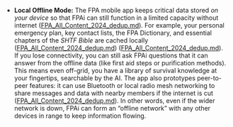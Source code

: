 - **Local Offline Mode:** The FPA mobile app keeps critical data stored _on your device_ so that FPAi can still function in a limited capacity without internet ([FPA_All_Content_2024_dedup.md](file://file-8chavoigzfxzbru5bsau7m%23:~:text=philosophical%20questions,work\)%20tool/)). For example, your personal emergency plan, key contact lists, the FPA Dictionary, and essential chapters of the _SHTF Bible_ are cached locally ([FPA_All_Content_2024_dedup.md](file://file-8chavoigzfxzbru5bsau7m%23:~:text=philosophical%20questions,work\)%20tool/)) ([FPA_All_Content_2024_dedup.md](file://file-8chavoigzfxzbru5bsau7m%23:~:text=emergency%20app,%20user%20experience%20can,by%20how%20disaster%20radios%20work/)). If you lose connectivity, you can still ask FPAi questions that it can answer from the offline data (like first aid steps or purification methods). This means even off-grid, you have a library of survival knowledge at your fingertips, searchable by the AI. The app also prototypes peer-to-peer features: it can use Bluetooth or local radio mesh networking to share messages and data with nearby members if the internet is cut ([FPA_All_Content_2024_dedup.md](file://file-8chavoigzfxzbru5bsau7m%23:~:text=emergency%20app,%20user%20experience%20can,by%20how%20disaster%20radios%20work/)). In other words, even if the wider network is down, FPAi can form an “offline network” with any other devices in range to keep information flowing.